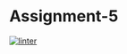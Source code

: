 # Assignment-5
[![linter](https://github.com/HauseMaster2B2T/Assignment-5/workflows/linter/badge.svg)](https://github.com/marketplace/actions/super-linter)
  
